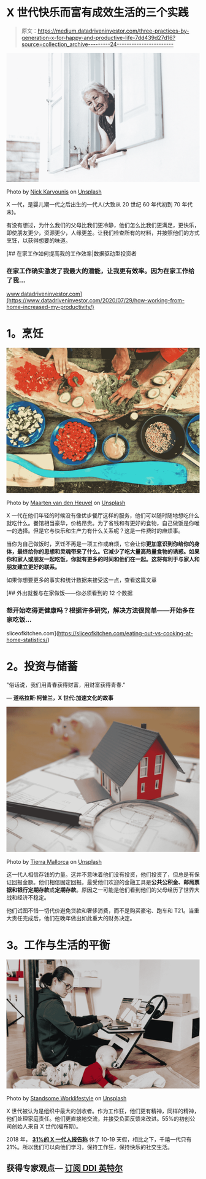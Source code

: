 # X 世代快乐而富有成效生活的三个实践

> 原文：<https://medium.datadriveninvestor.com/three-practices-by-generation-x-for-happy-and-productive-life-7dd439d27d16?source=collection_archive---------24----------------------->

![](img/32c2d7e68c5cd21e1e43f502c2c1c6b6.png)

Photo by [Nick Karvounis](https://unsplash.com/@nickkarvounis?utm_source=medium&utm_medium=referral) on [Unsplash](https://unsplash.com?utm_source=medium&utm_medium=referral)

X 一代，是婴儿潮一代之后出生的一代人(大致从 20 世纪 60 年代初到 70 年代末)。

有没有想过，为什么我们的父母比我们更冷静，他们怎么比我们更满足，更快乐，即使朋友更少，资源更少，人缘更差。让我们检查所有的材料，并按照他们的方式烹饪，以获得想要的味道。

[](https://www.datadriveninvestor.com/2020/07/29/how-working-from-home-increased-my-productivity/) [## 在家工作如何提高我的工作效率|数据驱动型投资者

### 在家工作确实激发了我最大的潜能，让我更有效率。因为在家工作给了我…

www.datadriveninvestor.com](https://www.datadriveninvestor.com/2020/07/29/how-working-from-home-increased-my-productivity/) 

# **1。烹饪**

![](img/137b756c78b7ec796e9a0d38b865edc8.png)

Photo by [Maarten van den Heuvel](https://unsplash.com/@mvdheuvel?utm_source=medium&utm_medium=referral) on [Unsplash](https://unsplash.com?utm_source=medium&utm_medium=referral)

X 一代在他们年轻的时候没有像优步餐厅这样的服务，他们可以随时随地想吃什么就吃什么。餐馆相当豪华，价格昂贵。为了省钱和有更好的食物，自己做饭是你唯一的选择。但是它与快乐和生产力有什么关系呢？这是一件费时的麻烦事。

当你为自己做饭时，烹饪不再是一项工作或麻烦，它会让你**更加意识到你给你的身体，最终给你的思想和灵魂带来了什么。它减少了吃大量高热量食物的诱惑。如果你和家人或朋友一起吃饭，你就有更多的时间和他们在一起。这将有利于与家人和朋友建立更好的联系。**

如果你想要更多的事实和统计数据来接受这一点，查看这篇文章

[](https://sliceofkitchen.com/eating-out-vs-cooking-at-home-statistics/) [## 外出就餐与在家做饭——你必须看到的 12 个数据

### 想开始吃得更健康吗？根据许多研究，解决方法很简单——开始多在家吃饭…

sliceofkitchen.com](https://sliceofkitchen.com/eating-out-vs-cooking-at-home-statistics/) 

# **2。投资与储蓄**

"俗话说，我们用青春获得财富，用财富获得青春."

― **道格拉斯·柯普兰，X 世代:加速文化的故事**

![](img/755586510f4565f0c2aebd2c06b6d48f.png)

Photo by [Tierra Mallorca](https://unsplash.com/@tierramallorca?utm_source=medium&utm_medium=referral) on [Unsplash](https://unsplash.com?utm_source=medium&utm_medium=referral)

这一代人相信存钱的力量。这并不意味着他们没有投资，他们投资了，但总是有保证回报金额。他们相信固定回报。最受他们欢迎的金融工具是**公共公积金、邮局票据和银行定期存款**或**定期存款**。原因之一可能是他们看到他们的父母经历了世界大战和经济不稳定。

他们试图不惜一切代价避免贷款和奢侈消费，而不是购买豪宅、跑车和 T21。当重大责任完成后，他们在晚年做出如此重大的财务决定。

# **3。工作与生活的平衡**

![](img/c3b9cbc712cfbac0c117684ee7ee4331.png)

Photo by [Standsome Worklifestyle](https://unsplash.com/@standsome?utm_source=medium&utm_medium=referral) on [Unsplash](https://unsplash.com?utm_source=medium&utm_medium=referral)

X 世代被认为是组织中最大的创收者。作为工作狂，他们更有精神，同样的精神，他们处理家庭责任。他们更直接地交流，并接受负面反馈来改进。55%的初创公司创始人来自 X 世代(福布斯)。

2018 年， [**31%的 X 一代人报告称**](https://www.ustravel.org/sites/default/files/media_root/document/Paid%20Time%20Off%20Trends%20Fact%20Sheet.pdf) 休了 10-19 天假，相比之下，千禧一代只有 21%。所以我们可以向他们学习，保持工作狂，保持快乐的社交生活。

## 获得专家观点— [订阅 DDI 英特尔](https://datadriveninvestor.com/ddi-intel)